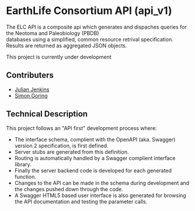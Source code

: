 # EarthLife Consortium API (api_v1)

The ELC API is a composite api which generates and dispaches queries for the Neotoma and Paleobiology (PBDB)  
databases using a simplified, common resource retrival specification. Results are returned as aggregated JSON objects.

This project is currently under development 

## Contributers
* [Julian Jenkins](http://github.com/jpjenk)  
* [Simon Goring](http://github.com/SimonGoring)  

## Technical Description

This project follows an "API first" development process where:
* The interface schema, complient with the OpenAPI (aka. Swagger) version 2 specification, is first defined.
* Server stubs are generated from this definition.
* Routing is automatically handled by a Swagger complient interface library.
* Finally the server backend code is developed for each generated function.
* Changes to the API can be made in the schema during development and the changes pushed down through the code.
* A Swagger HTML5 based user interface is also generated for browsing the API documentation and testing the parameter calls.
